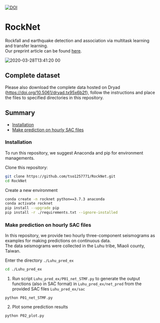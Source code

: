 [![DOI](https://zenodo.org/badge/565642324.svg)](https://zenodo.org/badge/latestdoi/565642324)
# RockNet
Rockfall and earthquake detection and association via multitask learning and transfer learning.<br />
Our preprint article can be found [here](https://essopenarchive.org/doi/full/10.22541/essoar.167160646.63337688/v1).

![2020-03-28T13:41:20 00](https://user-images.githubusercontent.com/30610646/203888301-ba149105-6701-43b7-a2fe-8c7be1852894.png)

## Complete dataset
Please also download the complete data hosted on Dryad (https://doi.org/10.5061/dryad.tx95x6b2f),
follow the instructions and place the files to specified directories in this repository.

## Summary

* [Installation](#installation)
* [Make prediction on hourly SAC files](#Make-prediction-on-hourly-SAC-files)

### Installation
To run this repository, we suggest Anaconda and pip for environment managements.

Clone this repository:

```bash
git clone https://github.com/tso1257771/RockNet.git
cd RockNet
```

Create a new environment 

```bash
conda create -n rocknet python==3.7.3 anaconda
conda activate rocknet
pip install --upgrade pip
pip install -r ./requirements.txt --ignore-installed
```

### Make prediction on hourly SAC files
In this repository, we provide two hourly three-component seismograms as examples for making predictions on continuous data.<br />
The data seismograms were collected in the Luhu tribe, Miaoli county, Taiwan.<br />

Enter the directory  ```./Luhu_pred_ex```<br />
```bash
cd ./Luhu_pred_ex
```
1. Run script ```Luhu_pred_ex/P01_net_STMF.py``` to generate the output functions (also in SAC format) in ```Luhu_pred_ex/net_pred``` from the provided SAC files ```Luhu_pred_ex/sac```<br />
```
python P01_net_STMF.py
```
2. Plot some prediction results<br />
```
python P02_plot.py
```





